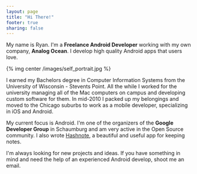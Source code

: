 ```yaml
---
layout: page
title: "Hi There!"
footer: true
sharing: false
---
```


My name is Ryan.  I'm a **Freelance Android Developer** working with my own company, **Analog Ocean**.  I develop high quality Android apps that users love.

{% img center /images/self_portrait.jpg %}

I earned my Bachelors degree in Computer Information Systems from the University of Wisconsin - Stevents Point.  All the while I worked for the university managing all of the Mac computers on campus and developing custom software for them.  In mid-2010 I packed up my belongings and moved to the Chicago suburbs to work as a mobile developer, specializing in iOS and Android.

My current focus is Android.  I'm one of the organizers of the **Google Developer Group** in Schaumburg and am very active in the Open Source community. I also wrote [Hashnote](https://play.google.com/store/apps/details?id=com.ryanharter.hashnote), a beautiful and useful app for keeping notes.

I'm always looking for new projects and ideas.  If you have something in mind and need the help of an experienced Android develop, shoot me an email.
